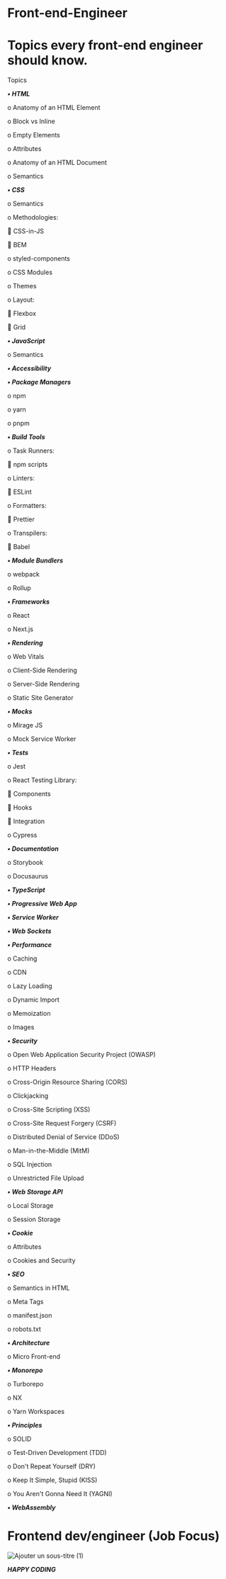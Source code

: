 # Front-end-Engineer


# Topics every front-end engineer should know.

Topics


***•	HTML***


o	Anatomy of an HTML Element

o	Block vs Inline

o	Empty Elements

o	Attributes

o	Anatomy of an HTML Document

o	Semantics


***•	CSS***

o	Semantics

o	Methodologies:

	CSS-in-JS

	BEM

o	styled-components

o	CSS Modules

o	Themes

o	Layout:

	Flexbox

	Grid



***•	JavaScript***

o	Semantics

***•	Accessibility***

***•	Package Managers***

o	npm

o	yarn

o	pnpm

***•	Build Tools***

o	Task Runners:

	npm scripts

o	Linters:

	ESLint

o	Formatters:

	Prettier

o	Transpilers:

	Babel


***•	Module Bundlers***

o	webpack

o	Rollup


***•	Frameworks***

o	React

o	Next.js


***•	Rendering***

o	Web Vitals

o	Client-Side Rendering

o	Server-Side Rendering

o	Static Site Generator


***•	Mocks***

o	Mirage JS

o	Mock Service Worker


***•	Tests***

o	Jest

o	React Testing Library:

	Components

	Hooks

	Integration

o	Cypress


***•	Documentation***

o	Storybook

o	Docusaurus



***•	TypeScript***

***•	Progressive Web App***

***•	Service Worker***

***•	Web Sockets***

***•	Performance***

o	Caching

o	CDN

o	Lazy Loading

o	Dynamic Import

o	Memoization

o	Images


***•	Security***

o	Open Web Application Security Project (OWASP)

o	HTTP Headers

o	Cross-Origin Resource Sharing (CORS)

o	Clickjacking

o	Cross-Site Scripting (XSS)

o	Cross-Site Request Forgery (CSRF)

o	Distributed Denial of Service (DDoS)

o	Man-in-the-Middle (MitM)

o	SQL Injection

o	Unrestricted File Upload


***•	Web Storage API***

o	Local Storage

o	Session Storage


***•	Cookie***

o	Attributes

o	Cookies and Security


***•	SEO***

o	Semantics in HTML

o	Meta Tags

o	manifest.json

o	robots.txt


***•	Architecture***

o	Micro Front-end



***•	Monorepo***

o	Turborepo

o	NX

o	Yarn Workspaces



***•	Principles***

o	SOLID

o	Test-Driven Development (TDD)

o	Don't Repeat Yourself (DRY)

o	Keep It Simple, Stupid (KISS)

o	You Aren't Gonna Need It (YAGNI)



***•	WebAssembly***


# Frontend dev/engineer (Job Focus)

![Ajouter un sous-titre (1)](https://user-images.githubusercontent.com/98220932/209945391-d3cdd785-d704-4826-a5cc-0005155cce8b.png)



     





***HAPPY CODING***






